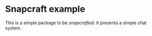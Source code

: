 # Snapcraft example

This is a simple package to be *snapcrafted*.
It presents a simple chat system.
